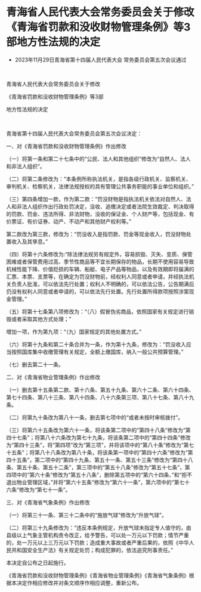 # 青海省人民代表大会常务委员会关于修改《青海省罚款和没收财物管理条例》等3部地方性法规的决定

- 2023年11月29日青海省第十四届人民代表大会
  常务委员会第五次会议通过

<!-- INFO END -->

​

青海省人民代表大会常务委员会关于修改

《青海省罚款和没收财物管理条例》等3部

地方性法规的决定

​

青海省第十四届人民代表大会常务委员会第五次会议决定：

一、对《青海省罚款和没收财物管理条例》作出修改

（一）将第一条和第二十七条中的“公民、法人和其他组织”修改为“自然人、法人和非法人组织”。

（二）将第二条修改为：“本条例所称执法机关，是指各级行政机关、监察机关、审判机关、检察机关，法律法规授权的具有管理公共事务职能的事业单位和组织。”

（三）第四条增加一款，作为第二款：“罚没财物是指执法机关依法对自然人、法人和非法人组织作出行政处罚决定，没收、追缴决定或者法院生效裁定、判决取得的罚款、罚金、违法所得、非法财物，没收的保证金、个人财产等，包括现金、有价票证、有价证券、动产、不动产和其他财产权利等。”

第二款改为第三款，修改为：“罚没收入是指罚款、罚金等现金收入，罚没财物处置收入及其孳息。”

（四）将第十六条修改为:“除法律法规另有规定外，容易损毁、灭失、变质、保管困难或者保管费用过高、季节性商品等不宜长期保存的物品，长期不使用容易导致机械性能下降、价值贬损的车辆、船艇、电子产品等物品，以及有效期即将届满的汇票、本票、支票等，在确定为罚没财物前，经权利人同意或者申请，并经执法机关负责人批准，可以依法先行处置；权利人不明确的，可以依法公告，公告期满后仍没有权利人同意或者申请的，可以依法先行处置。先行处置所得款项按照涉案现金管理。”

（五）将第十七条第八项修改为：“（八）假冒伪劣商品，依照国家有关规定进行销毁或者采取其他方式处理；”

增加一项，作为第九项：“（九）国家规定的其他处置方式。”

（六）将第十九条和第二十条合并为一条，作为第十九条，修改为：“罚没收入应当按照国库集中收缴管理有关规定，全额上缴国库，纳入一般公共预算管理。”

（七）删去第二十一条。

二、对《青海省物业管理条例》作出修改

（一）删去第十五条第二款、第十六条、第五十九条、第六十二条、第六十四条、第七十四条、第八十三条、第八十四条、八十六条第三项、第八十七条、第八十九条。

（二）将第九十条改为第八十一条，删去第七项中的“或者未按时审核拨付”。

（三）将第六十五条改为第六十一条，将该条第二项中的“第四十八条”修改为“第四十七条”；将第八十六条改为第七十九条，将该条第二项中的“第四十四条”修改为“第四十三条”，将“第四项”改为“第三项”，并将该项中的“第八十条”修改为“第七十五条”；将第八十八条改为第八十条，将该条第一项中的“第四十六条”修改为“第四十五条”，第二项中的“第四十九条、第五十一条、第五十三条”修改为“第四十八条、第五十条、第五十二条”，第三项中的“第五十八条”修改为“第五十七条”，第四项中的“第六十条”修改为“第五十八条”，删除第五项中的“第六十四条、”和“拒不退出物业管理区域，”并将“第六十五条”修改为“第六十一条”，第六项中的“第七十六条”修改为“第七十一条”。

三、对《青海省气象条例》作出修改

（一）将第三十一条、第三十二条中的“施放气球”修改为“升放气球”。

（二）将第三十九条修改为：“违反本条例规定，升放气球未指定专人值守的，由县级以上气象主管机构责令改正，给予警告，可以处一万元以下罚款；情节严重的，处一万元以上三万元以下罚款；造成重大事故或者严重后果的，依照《中华人民共和国安全生产法》有关规定处罚；构成犯罪的，依法追究刑事责任。”

本决定自公布之日起施行。

《青海省罚款和没收财物管理条例》《青海省物业管理条例》《青海省气象条例》根据本决定作相应修改并对条文顺序作相应调整，重新公布。
